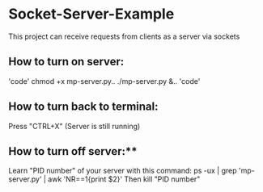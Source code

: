 # Socket-Server-Example
This project can receive requests from clients as a server via sockets

## How to turn on server:
  'code'
  chmod +x mp-server.py..
  ./mp-server.py &..
  'code'

## How to turn back to terminal:
Press "CTRL+X"
(Server is still running)

## How to turn off server:**
Learn "PID number" of your server with this command:
  ps -ux | grep 'mp-server.py' | awk 'NR==1{print $2}'
Then
  kill "PID number"
